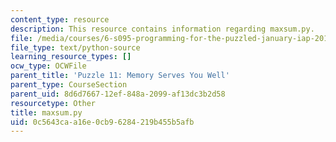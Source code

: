 ```yaml
---
content_type: resource
description: This resource contains information regarding maxsum.py.
file: /media/courses/6-s095-programming-for-the-puzzled-january-iap-2018/0c5643caa16e0cb96284219b455b5afb_maxsum.py
file_type: text/python-source
learning_resource_types: []
ocw_type: OCWFile
parent_title: 'Puzzle 11: Memory Serves You Well'
parent_type: CourseSection
parent_uid: 8d6d7667-12ef-848a-2099-af13dc3b2d58
resourcetype: Other
title: maxsum.py
uid: 0c5643ca-a16e-0cb9-6284-219b455b5afb
---
```

